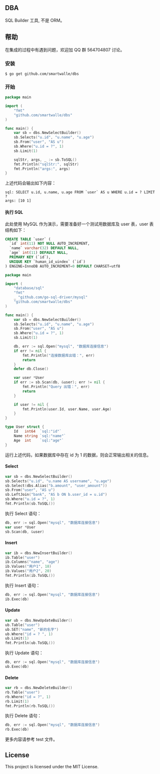 ## DBA

SQL Builder 工具, 不是 ORM。

## 帮助

在集成的过程中有遇到问题，欢迎加 QQ 群 564704807 讨论。

### 安装
```shell
$ go get github.com/smartwalle/dbs
```

### 开始
```go
package main

import (
	"fmt"
	"github.com/smartwalle/dbs"
)

func main() {
	var sb = dbs.NewSelectBuilder()
	sb.Selects("u.id", "u.name", "u.age")
	sb.From("user", "AS u")
	sb.Where("u.id = ?", 1)
	sb.Limit(1)

	sqlStr, args, _ := sb.ToSQL()
	fmt.Println("sqlStr:", sqlStr)
	fmt.Println("args:", args)
}

```

上述代码会输出如下内容：

```shell
sql: SELECT u.id, u.name, u.age FROM `user` AS u WHERE u.id = ? LIMIT ?
args: [10 1]
```

#### 执行 SQL

此处使用 MySQL 作为演示，需要准备好一个测试用数据库及 user 表，user 表结构如下：

```sql
CREATE TABLE `user` (
  `id` int(11) NOT NULL AUTO_INCREMENT,
  `name` varchar(32) DEFAULT NULL,
  `age` int(11) DEFAULT NULL,
  PRIMARY KEY (`id`),
  UNIQUE KEY `human_id_uindex` (`id`)
) ENGINE=InnoDB AUTO_INCREMENT=0 DEFAULT CHARSET=utf8

```

```go
package main

import (
	"database/sql"
	"fmt"
	_ "github.com/go-sql-driver/mysql"
	"github.com/smartwalle/dbs"
)

func main() {
	var sb = dbs.NewSelectBuilder()
	sb.Selects("u.id", "u.name", "u.age")
	sb.From("user", "AS u")
	sb.Where("u.id = ?", 1)
	sb.Limit(1)

	db, err := sql.Open("mysql", "数据库连接信息")
	if err != nil {
		fmt.Println("连接数据库出错：", err)
		return
	}
	defer db.Close()

	var user *User
	if err := sb.Scan(db, &user); err != nil {
		fmt.Println("Query 出错：", err)
		return
	}

	if user != nil {
		fmt.Println(user.Id, user.Name, user.Age)
	}
}

type User struct {
	Id   int64  `sql:"id"`
	Name string `sql:"name"`
	Age  int    `sql:"age"`
}
```

运行上述代码，如果数据库中存在 id 为 1 的数据，则会正常输出相关的信息。

#### Select

```go
var sb = dbs.NewSelectBuilder()
sb.Selects("u.id", "u.name AS username", "u.age")
sb.Select(dbs.Alias("b.amount", "user_amount"))
sb.From("user", "AS u")
sb.LeftJoin("bank", "AS b ON b.user_id = u.id")
sb.Where("u.id = ?", 1)
fmt.Println(sb.ToSQL())
```

执行 Select 语句：

```go
db, err := sql.Open("mysql", "数据库连接信息")
var user *User
sb.Scan(db, &user)
```

#### Insert

```go
var ib = dbs.NewInsertBuilder()
ib.Table("user")
ib.Columns("name", "age")
ib.Values("用户1", 18)
ib.Values("用户2", 20)
fmt.Println(ib.ToSQL())
```

执行 Insert 语句：

```go
db, err := sql.Open("mysql", "数据库连接信息")
ib.Exec(db)
```

#### Update
```go
var ub = dbs.NewUpdateBuilder()
ub.Table("user")
ub.SET("name", "新的名字")
ub.Where("id = ? ", 1)
ub.Limit(1)
fmt.Println(ub.ToSQL())
```

执行 Update 语句：

```go
db, err := sql.Open("mysql", "数据库连接信息")
ub.Exec(db)
```

#### Delete

```go
var rb = dbs.NewDeleteBuilder()
rb.Table("user")
rb.Where("id = ?", 1)
rb.Limit(1)
fmt.Println(rb.ToSQL())
```

执行 Delete 语句：

```go
db, err := sql.Open("mysql", "数据库连接信息")
rb.Exec(db)
```

更多内容请参考 test 文件。

## License
This project is licensed under the MIT License.